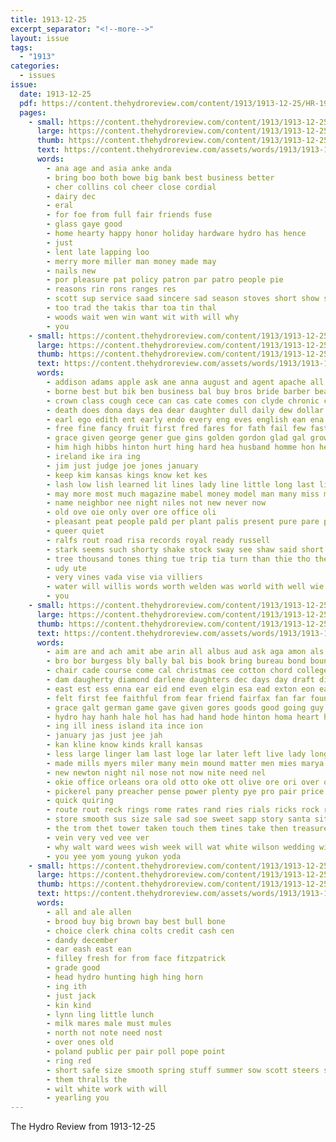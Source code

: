 ```yaml
---
title: 1913-12-25
excerpt_separator: "<!--more-->"
layout: issue
tags:
  - "1913"
categories:
  - issues
issue:
  date: 1913-12-25
  pdf: https://content.thehydroreview.com/content/1913/1913-12-25/HR-1913-12-25.pdf
  pages:
    - small: https://content.thehydroreview.com/content/1913/1913-12-25/small/HR-1913-12-25-01.jpg
      large: https://content.thehydroreview.com/content/1913/1913-12-25/large/HR-1913-12-25-01.jpg
      thumb: https://content.thehydroreview.com/content/1913/1913-12-25/thumbnails/HR-1913-12-25-01.jpg
      text: https://content.thehydroreview.com/assets/words/1913/1913-12-25/HR-1913-12-25-01.txt
      words:
        - ana age and asia anke anda
        - bring boo both bowe big bank best business better
        - cher collins col cheer close cordial
        - dairy dec
        - eral
        - for foe from full fair friends fuse
        - glass gaye good
        - home hearty happy honor holiday hardware hydro has hence
        - just
        - lent late lapping loo
        - merry more miller man money made may
        - nails new
        - por pleasure pat policy patron par patro people pie
        - reasons rin rons ranges res
        - scott sup service saad sincere sad season stoves short show sugars
        - too trad the takis thar toa tin thal
        - woods wait wen win want wit with will why
        - you
    - small: https://content.thehydroreview.com/content/1913/1913-12-25/small/HR-1913-12-25-02.jpg
      large: https://content.thehydroreview.com/content/1913/1913-12-25/large/HR-1913-12-25-02.jpg
      thumb: https://content.thehydroreview.com/content/1913/1913-12-25/thumbnails/HR-1913-12-25-02.jpg
      text: https://content.thehydroreview.com/assets/words/1913/1913-12-25/HR-1913-12-25-02.txt
      words:
        - addison adams apple ask ane anna august and agent apache all ald abe allen are ameri aro
        - borne best but bik ben business bal buy bros bride barber bear bush bank been bring buyer berlin boyle book brought bottle box bond bergman ballot bradley bis better
        - crown class cough cece can cas cate comes con clyde chronic car city court chance church cold cost
        - death does dona days dea dear daughter dull daily dew dollar
        - earl ego edith ent early endo every eng eves english ean ena ever ear
        - free fine fancy fruit first fred fares for fath fail few fast folks found faith farmer
        - grace given george gener gue gins golden gordon glad gal grow good
        - him high hibbs hinton hurt hing hard hea husband homme hon heart halo has hot how heck had held hamilton har hero hineman henderson horn her hydro
        - ireland ike ira ing
        - jim just judge joe jones january
        - keep kim kansas kings know ket kes
        - lash low lish learned lit lines lady line little long last litle loui lat lands live light life lows land lite longest
        - may more most much magazine mabel money model man many miss must moss made mary mea main manning mose marek mcreynolds market mercury men
        - name neighbor nee night niles not new never now
        - old ove oie only over ore office oli
        - pleasant peat people pald per plant palis present pure pare public price part pearl paso place proud pay
        - queer quiet
        - ralfs rout road risa records royal ready russell
        - stark seems such shorty shake stock sway see shaw said short sen street she speech standard seem sas service state sine say size stewart surgeon shak scott strong sessions six sea small stuck special sit second sell story still sutton shape sale sat single set snow saturday sunday stan scarce
        - tree thousand tones thing tue trip tia turn than thie tho then take the tou them tomb tee trees terrible try talbot
        - udy ute
        - very vines vada vise via villiers
        - water will willis words worth welden was world with well wie winter want west winfield weeks while worl way wedding work watch whit wakely
        - you
    - small: https://content.thehydroreview.com/content/1913/1913-12-25/small/HR-1913-12-25-03.jpg
      large: https://content.thehydroreview.com/content/1913/1913-12-25/large/HR-1913-12-25-03.jpg
      thumb: https://content.thehydroreview.com/content/1913/1913-12-25/thumbnails/HR-1913-12-25-03.jpg
      text: https://content.thehydroreview.com/assets/words/1913/1913-12-25/HR-1913-12-25-03.txt
      words:
        - aim are and ach amit abe arin all albus aud ask aga amon als ace atta apolo arkansas aleo apa
        - bro bor burgess bly bally bal bis book bring bureau bond bound both buff bar bow bumps baptist bump bran best boas bars big bec brought but blind bus business back breed bean been brood beat baie bese
        - chair cade course come cal christmas cee cotton chord college car cash coats came cea city cedar clas claus cooper canton chain colonel count certain chai cas collier corn clarence con
        - dam daugherty diamond darlene daughters dec days day draft ding daughter door drift december doubt dinner down don drilling
        - east est ess enna ear eid end even elgin esa ead exton eon ean every early earl
        - felt first fee faithful from fear friend fairfax fan far found furrow florida flyer furnish fancy fine for folks friends farm fam few fos fare felton frank
        - grace galt german game gave given gores goods good going guy ghost glidewell gut gold
        - hydro hay hanh hale hol has had hand hode hinton homa heart harry haw hen handle holiday her home hes hime howe hosey how hee him hankin hem holi head hin hom
        - ing ill iness island ita ince ion
        - january jas just jee jah
        - kan kline know kinds krall kansas
        - less large linger lam last loge lar later left live lady long list locket litt lacy lei letter lillian libel line lay life
        - made mills myers miler many mein mound matter men mies marya morgan might miss mas may mill miles manne must mantle marsh mille mer meadows man meal much more mules mus meals means monte mom
        - new newton night nil nose not now nite need nel
        - okie office orleans ora old otto oke ott olive ore ori over only onda
        - pickerel pany preacher pense power plenty pye pro pair price per past point place paper por pen press potter present part pow
        - quick quiring
        - route rout reck rings rome rates rand ries rials ricks rock rey rine risse rem running rollo reg ras
        - store smooth sus size sale sad soe sweet sapp story santa sit sup salt strong school sey street starr schreck set sith sieg south silver sin steel sou suits states shallow shown senator snow struck strange still suit spring special servant shorts show see stant sinde sour sult saturday sen send son sion short said stock sue
        - the trom thet tower taken touch them tines take then treasure thie town takes try thing tony ton tho test tune tio thro times toon tay than tampa thy tor
        - vein very ved vee ver
        - why walt ward wees wish week will wat white wilson wedding wise was wife worker word welland warn williams went way wee washington won woods wight with wate worl witty weeks want wen window work windows wit weede while wait well water wynne wan west winter
        - you yee yom young yukon yoda
    - small: https://content.thehydroreview.com/content/1913/1913-12-25/small/HR-1913-12-25-04.jpg
      large: https://content.thehydroreview.com/content/1913/1913-12-25/large/HR-1913-12-25-04.jpg
      thumb: https://content.thehydroreview.com/content/1913/1913-12-25/thumbnails/HR-1913-12-25-04.jpg
      text: https://content.thehydroreview.com/assets/words/1913/1913-12-25/HR-1913-12-25-04.txt
      words:
        - all and ale allen
        - brood buy big brown bay best bull bone
        - choice clerk china colts credit cash cen
        - dandy december
        - ear eash east ean
        - filley fresh for from face fitzpatrick
        - grade good
        - head hydro hunting high hing horn
        - ing ith
        - just jack
        - kin kind
        - lynn ling little lunch
        - milk mares male must mules
        - north not note need nost
        - over ones old
        - poland public per pair poll pope point
        - ring red
        - short safe size smooth spring stuff summer sow scott steers sell sale
        - them thralls the
        - wilt white work with will
        - yearling you
---
```


The Hydro Review from 1913-12-25

<!--more-->


